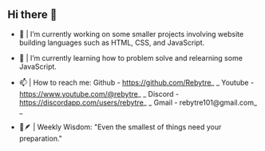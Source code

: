 ## Hi there 👋

- 🔭 | I’m currently working on some smaller projects involving website building languages such as HTML, CSS, and JavaScript.
  
- 🌱 | I’m currently learning how to problem solve and relearning some JavaScript.
  
- 📫 | How to reach me:
    Github - https://github.com/Rebytre_ _
    Youtube - https://www.youtube.com/@rebytre_ _
    Discord - https://discordapp.com/users/rebytre_ _
    Gmail - rebytre101@gmail.com_ _
  
- 📜🪶 | Weekly Wisdom: "Even the smallest of things need your preparation."
